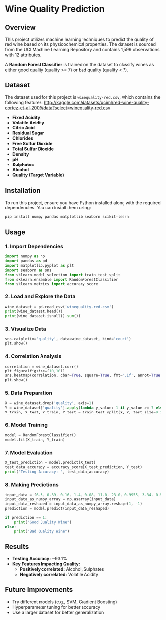 # Wine Quality Prediction

## Overview
This project utilizes machine learning techniques to predict the quality of red wine based on its physicochemical properties. The dataset is sourced from the UCI Machine Learning Repository and contains 1,599 observations with 12 attributes.

A **Random Forest Classifier** is trained on the dataset to classify wines as either good quality (quality >= 7) or bad quality (quality < 7).

## Dataset
The dataset used for this project is `winequality-red.csv`, which contains the following features: http://kaggle.com/datasets/uciml/red-wine-quality-cortez-et-al-2009/data?select=winequality-red.csv

- **Fixed Acidity**
- **Volatile Acidity**
- **Citric Acid**
- **Residual Sugar**
- **Chlorides**
- **Free Sulfur Dioxide**
- **Total Sulfur Dioxide**
- **Density**
- **pH**
- **Sulphates**
- **Alcohol**
- **Quality (Target Variable)**

## Installation
To run this project, ensure you have Python installed along with the required dependencies. You can install them using:

```bash
pip install numpy pandas matplotlib seaborn scikit-learn
```

## Usage
### 1. Import Dependencies
```python
import numpy as np
import pandas as pd
import matplotlib.pyplot as plt
import seaborn as sns
from sklearn.model_selection import train_test_split
from sklearn.ensemble import RandomForestClassifier
from sklearn.metrics import accuracy_score
```

### 2. Load and Explore the Data
```python
wine_dataset = pd.read_csv('winequality-red.csv')
print(wine_dataset.head())
print(wine_dataset.isnull().sum())
```

### 3. Visualize Data
```python
sns.catplot(x='quality', data=wine_dataset, kind='count')
plt.show()
```

### 4. Correlation Analysis
```python
correlation = wine_dataset.corr()
plt.figure(figsize=(10,10))
sns.heatmap(correlation, cbar=True, square=True, fmt='.1f', annot=True, cmap='Blues')
plt.show()
```

### 5. Data Preparation
```python
X = wine_dataset.drop('quality', axis=1)
Y = wine_dataset['quality'].apply(lambda y_value: 1 if y_value >= 7 else 0)
X_train, X_test, Y_train, Y_test = train_test_split(X, Y, test_size=0.2, random_state=3)
```

### 6. Model Training
```python
model = RandomForestClassifier()
model.fit(X_train, Y_train)
```

### 7. Model Evaluation
```python
X_test_prediction = model.predict(X_test)
test_data_accuracy = accuracy_score(X_test_prediction, Y_test)
print("Testing Accuracy: ", test_data_accuracy)
```

### 8. Making Predictions
```python
input_data = (6.3, 0.39, 0.16, 1.4, 0.08, 11.0, 23.0, 0.9955, 3.34, 0.56, 9.3)
input_data_as_numpy_array = np.asarray(input_data)
input_data_reshaped = input_data_as_numpy_array.reshape(1, -1)
prediction = model.predict(input_data_reshaped)

if prediction == 1:
    print("Good Quality Wine")
else:
    print("Bad Quality Wine")
```

## Results
- **Testing Accuracy:** ~93.1%
- **Key Features Impacting Quality:**
  - **Positively correlated:** Alcohol, Sulphates
  - **Negatively correlated:** Volatile Acidity

## Future Improvements
- Try different models (e.g., SVM, Gradient Boosting)
- Hyperparameter tuning for better accuracy
- Use a larger dataset for better generalization


